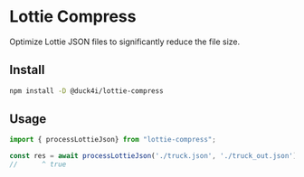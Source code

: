 # Lottie Compress

Optimize Lottie JSON files to significantly reduce the file size.

## Install

```bash
npm install -D @duck4i/lottie-compress
```

##  Usage

```js
import { processLottieJson} from "lottie-compress";

const res = await processLottieJson('./truck.json', './truck_out.json');
//      ^ true

```